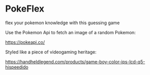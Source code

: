 # PokeFlex

flex your pokemon knowledge with this guessing game

Use the Pokemon Api to fetch an image of a random Pokemon:

https://pokeapi.co/

Styled like a piece of videogaming heritage:



https://handheldlegend.com/products/game-boy-color-ips-lcd-q5-hispeedido

